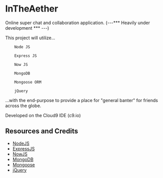 
InTheAether
===

Online super chat and collaboration application.  (---*** Heavily under development *** ---)
 
This project will utilize...

        Node JS
    
        Express JS
    
        Now JS

        MongoDB
    
        Mongoose ORM

        jQuery

...with the end-purpose to provide a place for "general banter" for friends across the globe.

Developed on the Cloud9 IDE (c9.io)

Resources and Credits
---
  - [NodeJS](http://nodejs.org/)  
  - [ExpressJS](http://expressjs.com/)  
  - [NowJS](http://nowjs.com/)  
  - [MongoDB](http://www.mongodb.org/)  
  - [Mongoose](http://mongoosejs.com/)  
  - [jQuery](http://jquery.com/)    